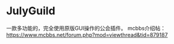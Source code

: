 # JulyGuild

一款多功能的，完全使用原版GUI操作的公会插件。
mcbbs介绍帖：https://www.mcbbs.net/forum.php?mod=viewthread&tid=879187
